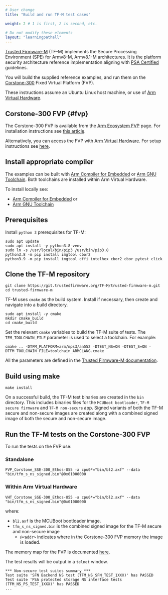 ```yaml
---
# User change
title: "Build and run TF-M test cases"

weight: 2 # 1 is first, 2 is second, etc.

# Do not modify these elements
layout: "learningpathall"
---
```

[Trusted Firmware-M](https://www.trustedfirmware.org/projects/tf-m/) (TF-M) implements the Secure Processing Environment (SPE) for Armv8-M, Armv8.1-M architectures. It is the platform security architecture reference implementation aligning with [PSA Certified](https://www.psacertified.org/) guidelines.

You will build the supplied reference examples, and run them on the [Corstone-300](https://developer.arm.com/Processors/Corstone-300) Fixed Virtual Platform (FVP).

These instructions assume an Ubuntu Linux host machine, or use of [Arm Virtual Hardware](https://www.arm.com/products/development-tools/simulation/virtual-hardware).

## Corstone-300 FVP {#fvp}

The Corstone-300 FVP is available from the [Arm Ecosystem FVP](https://developer.arm.com/downloads/-/arm-ecosystem-fvps) page. For installation instructions see [this article](/install-guides/ecosystem_fvp/).

Alternatively, you can access the FVP with [Arm Virtual Hardware](https://www.arm.com/products/development-tools/simulation/virtual-hardware). For setup instructions see [here](/install-guides/avh#corstone).

## Install appropriate compiler

The examples can be built with [Arm Compiler for Embedded](https://developer.arm.com/Tools%20and%20Software/Arm%20Compiler%20for%20Embedded) or [Arm GNU Toolchain](https://developer.arm.com/Tools%20and%20Software/GNU%20Toolchain). Both toolchains are installed within Arm Virtual Hardware.

To install locally see:
- [Arm Compiler for Embedded](/install-guides/armclang/) or
- [Arm GNU Toolchain](/install-guides/gcc/#Arm-GNU)

## Prerequisites

Install `python 3` prerequisites for TF-M:
```console
sudo apt update
sudo apt install -y python3.8-venv
sudo ln -s /usr/local/bin/pip3 /usr/bin/pip3.8
python3.8 -m pip install imgtool cbor2
python3.9 -m pip install imgtool cffi intelhex cbor2 cbor pytest click
```

## Clone the TF-M repository
```console
git clone https://git.trustedfirmware.org/TF-M/trusted-firmware-m.git
cd trusted-firmware-m
```
TF-M uses `cmake` as the build system. Install if necessary, then create and navigate into a build directory.
```console
sudo apt install -y cmake
mkdir cmake_build
cd cmake_build
```
Set the relevant `cmake` variables to build the TF-M suite of tests. The `TFM_TOOLCHAIN_FILE` parameter is used to select a toolchain. For example:

```console
cmake .. -DTFM_PLATFORM=arm/mps3/an552 -DTEST_NS=ON -DTEST_S=ON -DTFM_TOOLCHAIN_FILE=toolchain_ARMCLANG.cmake
```
All the parameters are defined in the [Trusted Firmware-M documentation](https://tf-m-user-guide.trustedfirmware.org/getting_started/index.html#build-and-run-instructions).


## Build using make
```console
make install
```
On a successful build, the TF-M test binaries are created in the `bin` directory. This includes binaries files for the `MCUBoot bootloader`, `TF-M secure firmware` and `TF-M non-secure` app. Signed variants of both the TF-M secure and non-secure images are created along with a combined signed image of both the secure and non-secure image.

## Run the TF-M tests on the Corstone-300 FVP

To run the tests on the FVP use:

### Standalone
```console
FVP_Corstone_SSE-300_Ethos-U55 -a cpu0*="bin/bl2.axf" --data "bin/tfm_s_ns_signed.bin"@0x01000000
```
### Within Arm Virtual Hardware
```console
VHT_Corstone_SSE-300_Ethos-U55 -a cpu0*="bin/bl2.axf" --data "bin/tfm_s_ns_signed.bin"@0x01000000
```
where:
- `bl2.axf` is the MCUBoot bootloader image.
- `tfm_s_ns_signed.bin` is the combined signed image for the TF-M secure and non-secure image
  - `@<addr>` indicates where in the Corstone-300 FVP memory the image is loaded. 

The memory map for the FVP is documented [here](https://developer.arm.com/documentation/100966/1118/Arm--Corstone-SSE-300-FVP/Memory-map-overview-for-Corstone-SSE-300).

The test results will be output in a `telnet` window.

```
*** Non-secure test suites summary ***
Test suite 'SFN Backend NS test (TFM_NS_SFN_TEST_1XXX)' has PASSED
Test suite 'PSA protected storage NS interface tests (TFM_NS_PS_TEST_1XXX)' has PASSED
...
```
